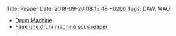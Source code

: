 Title:  Reaper
Date:   2018-09-20 08:15:48 +0200
Tags: DAW, MAO


* [Drum Machine](https://www.youtube.com/watch?v=RJD7aNzSmO8)
* [Faire une drum machine sous reaper](https://www.youtube.com/watch?v=RJD7aNzSmO8)

